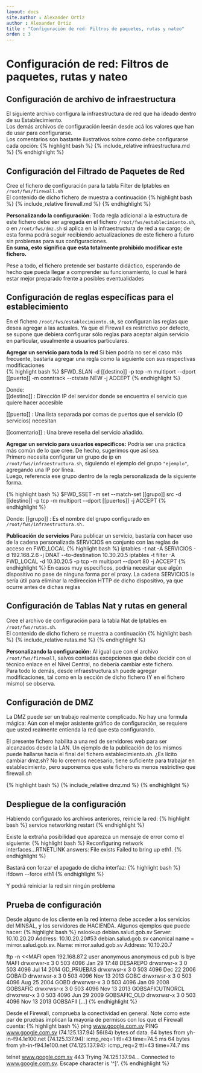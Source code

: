```yaml
---
layout: docs
site.author : Alexander Ortiz
author : Alexander Ortiz
title : "Configuración de red: Filtros de paquetes, rutas y nateo"
orden : 3
---
```


# Configuración de red: Filtros de paquetes, rutas y nateo

## Configuración de archivo de infraestructura
El siguiente archivo configura la infraestructura de red que ha ideado dentro de su Establecimiento.  
Los demás archivos de configuración leerán desde acá los valores que han de usar para configurarse.  
Los comentarios son bastante ilustrativos sobre como debe configurarse cada opción:
{% highlight bash %}
    {% include_relative infraestructura.md %}
{% endhighlight %}

## Configuración del Filtrado de Paquetes de Red
Cree el fichero de configuración para la tabla Filter de Iptables en `/root/fws/firewall.sh`  
El contenido de dicho fichero de muestra a continuación
{% highlight bash %}
    {% include_relative firewall.md %}
{% endhighlight %}

__Personalizando la configuración:__ Toda regla adicional a la estructura de este fichero debe ser agregada en el fichero `/root/fws/establecimiento.sh`, o en `/root/fws/dmz.sh` si aplica en la infraestructura de red a su cargo; de esta forma podrá seguir recibiendo  actualizaciones de este fichero a futuro sin problemas para sus configuraciones.  
__En suma, esto significa que esta totalmente prohibido modificar este fichero.__

Pese a todo, el fichero pretende ser bastante didáctico, esperando de hecho que pueda llegar a comprender su funcionamiento, lo cual le hará estar mejor preparado frente a posibles eventualidades

## Configuración de reglas específicas para el establecimiento
En el fichero `/root/fws/establecimiento.sh`, se configuran las reglas que desea agregar a las actuales. Ya que el Firewall es restrictivo por defecto, se supone que debiera configurar sólo reglas para aceptar algún servicio en particular, usualmente a usuarios particulares.

__Agregar un servicio para toda la red__
Si bien podría no ser el caso más frecuente, bastaría agregar una regla como la siguiente con sus respectivas modificaciones  
{% highlight bash %}
$FWD_SLAN -d [[destino]] -p tcp -m multiport --dport [[puerto]] -m conntrack --ctstate NEW -j ACCEPT
{% endhighlight %}

Donde:  
[[destino]]
 : Dirección IP del servidor donde se encuentra el servicio que quiere hacer accesible

[[puerto]]
 : Una lista separada por comas de puertos que el servicio (O servicios) necesitan

[[comentario]]
 : Una breve reseña del servicio añadido.

__Agregar un servicio para usuarios especificos:__
Podría ser una práctica más común de lo que cree. De hecho, sugerimos que así sea.  
Primero necesita configurar un grupo de ip en `/root/fws/infraestructura.sh`, siguiendo el ejemplo del grupo `"ejemplo"`, agregando una IP por línea.  
Luego, referencia ese grupo dentro de la regla personalizada de la siguiente forma.

{% highlight bash %}
$FWD_SSET -m set --match-set [[grupo]] src -d [[destino]] -p tcp -m multiport --dport [[puertos]] -j ACCEPT
{% endhighlight %}

Donde:
[[grupo]]
 : Es el nombre del grupo configurado en `/root/fws/infraestructura.sh.`

__Publicación de servicios__ 
Para publicar un servicio, bastaría con hacer uso de la cadena personalizada SERVICIOS en conjunto con las reglas de acceso en FWD_LOCAL 
{% highlight bash %}
iptables -t nat -A SERVICIOS -d 192.168.2.6 -j DNAT --to-destination 10.30.20.5
iptables -t filter -A FWD_LOCAL -d 10.30.20.5 -p tcp -m multiport --dport 80 -j ACCEPT
{% endhighlight %}
En casos muy especificos, podría necesitar que algún dispositivo no pase de ninguna forma por el proxy. La cadena SERVICIOS le sería útil para eliminar la redirección HTTP de dicho dispositivo, ya que ocurre antes de dichas reglas

## Configuración de Tablas Nat y rutas en general
Cree el archivo de configuración para la tabla Nat de Iptables en `/root/fws/rutas.sh`.  
El contenido de dicho fichero se muestra a continuación
{% highlight bash %}
    {% include_relative rutas.md %}
{% endhighlight %}

__Personalizando la configuración:__ 
Al igual que con el archivo `/root/fws/firewall`, salvos contadas excepciones que debe decidir con el técnico enlace en el Nivel Central, no debería cambiar este fichero.  
Para todo lo demás, desde infraestructura.sh puede agregar modificaciones, tal como en la sección de dicho fichero (Y en el fichero mismo) se observa.

## Configuración de DMZ
La DMZ puede ser un trabajo realmente complicado. No hay una formula mágica: Aún con el mejor asistente gráfico de configuración, se requiere que usted realmente entienda la red que esta configurando. 

El presente fichero habilita a una red de servidores web para ser alcanzados desde la LAN. Un ejemplo de la publicación de los mismos puede hallarse hacia el final del fichero establecimiento.sh. ¿Es lícito cambiar dmz.sh? No lo creemos necesario, tiene suficiente para trabajar en establecimiento, pero suponemos que este fichero es menos restrictivo que firewall.sh

{% highlight bash %}
    {% include_relative dmz.md %}
{% endhighlight %}

## Despliegue de la configuración
Habiendo configurado los archivos anteriores, reinicie la red:
{% highlight bash %}
service networking restart
{% endhighlight %}

Existe la extraña posibilidad que aparezca un mensaje de error como el siguiente:
{% highlight bash %}
Reconfiguring network interfaces...RTNETLINK answers: File exists
Failed to bring up eth1.
{% endhighlight %}

Bastará con forzar el apagado de dicha interfaz:
{% highlight bash %}
ifdown --force eth1
{% endhighlight %}

Y podrá reiniciar la red sin ningún problema

## Prueba de configuración
Desde alguno de los cliente en la red interna debe acceder a los servicios del MINSAL, y los servidores de HACIENDA. Algunos ejemplos que puede hacer:
{% highlight bash %}
nslookup debian.salud.gob.sv
Server:     10.10.20.20
Address:    10.10.20.20#53
debian.salud.gob.sv canonical name = mirror.salud.gob.sv.
Name:   mirror.salud.gob.sv
Address: 10.10.20.7

ftp -n <<MAFI
open 192.168.87.2
user anonymous anonymous
cd pub
ls
bye
MAFI
drwxrwxr-x    3 0        503          4096 Jan 29 17:48 DESAREPO
drwxrwsr-x    3 0        503          4096 Jul 14  2014 GD_PRUEBAS
drwxrwsr-x    3 0        503          4096 Dec 22  2006 GOBAID
drwxrwsr-x    3 0        503          4096 Nov 13  2013 GOBC
drwxrwsr-x    3 0        503          4096 Aug 25  2004 GOBD
drwxrwsr-x    3 0        503          4096 Jan 09  2008 GOBSAFIC
drwxrwsr-x    3 0        503          4096 Nov 13  2013 GOBSAFICUTNORCL
drwxrwsr-x    3 0        503          4096 Jun 29  2009 GOBSAFIC_OLD
drwxrwsr-x    3 0        503          4096 Nov 13  2013 GOBSAFII
[...]
{% endhighlight %}

Desde el Firewall, comprueba la conectividad en general. Note como este par de pruebas implican la mayoría de permisos con los que el Firewall cuenta:
{% highlight bash %}
ping www.google.com.sv
PING www.google.com.sv (74.125.137.94) 56(84) bytes of data.
64 bytes from yh-in-f94.1e100.net (74.125.137.94): icmp_req=1 ttl=43 time=74.5 ms
64 bytes from yh-in-f94.1e100.net (74.125.137.94): icmp_req=2 ttl=43 time=74.7 ms

telnet www.google.com.sv 443
Trying 74.125.137.94...
Connected to www.google.com.sv.
Escape character is '^]'.
{% endhighlight %}
